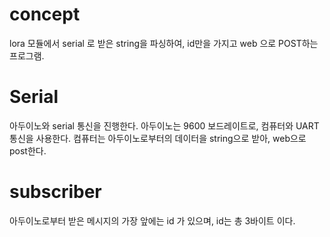 # concept
lora 모듈에서 serial 로 받은 string을 파싱하여,
id만을 가지고 web 으로 POST하는 프로그램. 

# Serial
아두이노와 serial 통신을 진행한다. 
아두이노는 9600 보드레이트로, 컴퓨터와 UART 통신을 사용한다. 
컴퓨터는 아두이노로부터의 데이터을 string으로 받아, web으로 post한다. 

# subscriber
아두이노로부터 받은 메시지의 가장 앞에는 id 가 있으며, id는 총 3바이트 이다. 
